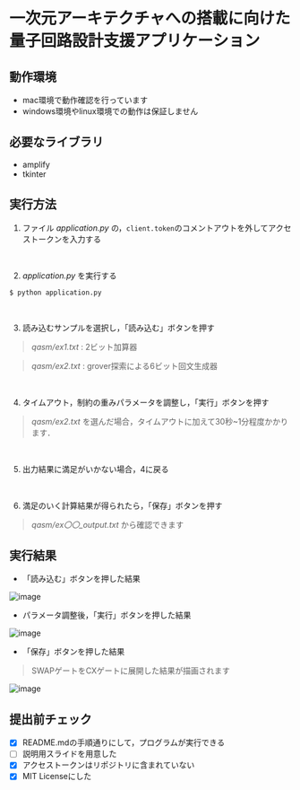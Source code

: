 # 一次元アーキテクチャへの搭載に向けた量子回路設計支援アプリケーション

## 動作環境
- mac環境で動作確認を行っています
- windows環境やlinux環境での動作は保証しません

## 必要なライブラリ
- amplify
- tkinter

## 実行方法
1. ファイル *application.py* の，`client.token`のコメントアウトを外してアクセストークンを入力する
<br>

2. *application.py* を実行する

```shell
$ python application.py
```
<br>

3. 読み込むサンプルを選択し，「読み込む」ボタンを押す

> *qasm/ex1.txt* : 2ビット加算器

> *qasm/ex2.txt* : grover探索による6ビット回文生成器
<br>

4. タイムアウト，制約の重みパラメータを調整し，「実行」ボタンを押す

> *qasm/ex2.txt* を選んだ場合，タイムアウトに加えて30秒~1分程度かかります．
<br>

5. 出力結果に満足がいかない場合，4に戻る
<br>

6. 満足のいく計算結果が得られたら，「保存」ボタンを押す

> *qasm/ex〇〇_output.txt* から確認できます

## 実行結果

- 「読み込む」ボタンを押した結果

![image](https://user-images.githubusercontent.com/50867811/112040235-50a90780-8b88-11eb-807b-3cdd358b1b3a.png)

- パラメータ調整後，「実行」ボタンを押した結果

![image](https://user-images.githubusercontent.com/50867811/112040850-096f4680-8b89-11eb-9efa-a0e69831397c.png)

- 「保存」ボタンを押した結果

> SWAPゲートをCXゲートに展開した結果が描画されます

![image](https://user-images.githubusercontent.com/50867811/112040949-2572e800-8b89-11eb-97b8-6096ea563abe.png)



## 提出前チェック


- [x] README.mdの手順通りにして，プログラムが実行できる
- [ ] 説明用スライドを用意した 
- [x] アクセストークンはリポジトリに含まれていない
- [x] MIT Licenseにした
